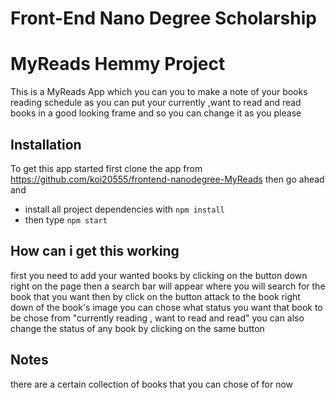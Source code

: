 # Front-End Nano Degree Scholarship


# MyReads Hemmy Project

This is a MyReads App which you can you to make a note of your books reading schedule as you can put your currently ,want to read and read books in a good looking frame and so you can change it as you please

## Installation
To get this app started first clone the app from https://github.com/koi20555/frontend-nanodegree-MyReads then go ahead and
* install all project dependencies with `npm install`
* then type  `npm start`


## How can i get this working

first you need to add your wanted books by clicking on the button down right on the page then a search bar will
appear where you will search for the book that you want then by click on the button attack to the book right down of the book's image you can chose what status you want that book to be chose from "currently reading , want to read and read" you can also change the status of any book by clicking on the same button

## Notes

there are a certain collection of books that you can chose of for now

